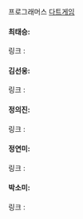 프로그래머스 [다트게임](https://school.programmers.co.kr/learn/courses/30/lessons/17682)<br>

#### 최태승: 
링크 : 

#### 김선웅: 
링크 : 

#### 정의진:
링크 : 

#### 정연미: 
링크 : 

#### 박소미: 
링크 : 
